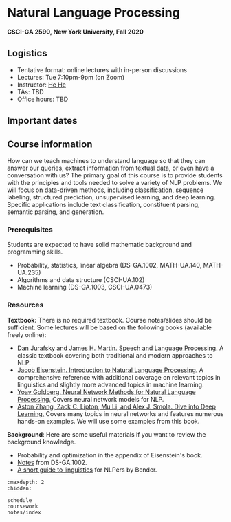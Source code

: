 # Natural Language Processing
**CSCI-GA 2590, New York University, Fall 2020**

## Logistics
- Tentative format: online lectures with in-person discussions
- Lectures: Tue 7:10pm-9pm (on Zoom)
- Instructor: [He He](https://hhexiy.github.io)
- TAs: TBD
- Office hours: TBD

## Important dates

## Course information
How can we teach machines to understand language so that they can answer our queries, extract information from textual data, or even have a conversation with us?
The primary goal of this course is to provide students with the principles and tools needed to solve a variety of NLP problems.
We will focus on data-driven methods,
including classification, sequence labeling, structured prediction, unsupervised learning, and deep learning.
Specific applications include text classification, constituent parsing, semantic parsing, and generation.

### Prerequisites
Students are expected to have solid mathematic background and programming skills.

- Probability, statistics, linear algebra (DS-GA.1002, MATH-UA.140, MATH-UA.235) 
- Algorithms and data structure (CSCI-UA.102)
- Machine learning (DS-GA.1003, CSCI-UA.0473)

### Resources
**Textbook:** There is no required textbook. Course notes/slides should be sufficient.
Some lectures will be based on the following books (available freely online):

- [Dan Jurafsky and James H. Martin. Speech and Language Processing.](https://web.stanford.edu/~jurafsky/slp3/) A classic textbook covering both traditional and modern approaches to NLP.
- [Jacob Eisenstein. Introduction to Natural Language Processing.](https://github.com/jacobeisenstein/gt-nlp-class/blob/master/notes/eisenstein-nlp-notes.pdf) A comprehensive reference with additional coverage on relevant topics in linguistics and slightly more advanced topics in machine learning.
- [Yoav Goldberg. Neural Network Methods for Natural Language Processing.](https://u.cs.biu.ac.il/~yogo/nnlp.pdf) Covers neural network models for NLP.
- [Aston Zhang, Zack C. Lipton, Mu Li, and Alex J. Smola. Dive into Deep Learning.](https://d2l.ai/index.html) Covers many topics in neural networks and features numerous hands-on examples. We will use some examples from this book.

**Background**: Here are some useful materials if you want to review the background knowledge.

- Probability and optimization in the appendix of Eisenstein's book.
- [Notes](https://cims.nyu.edu/~cfgranda/pages/DSGA1002_fall15/notes.html) from DS-GA.1002.
- [A short guide to linguistics](https://faculty.washington.edu/ebender/100things-sem_prag.html) for NLPers by Bender. 



```toc
:maxdepth: 2
:hidden:

schedule
coursework
notes/index
```
